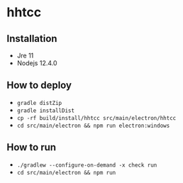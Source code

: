 # hhtcc
## Installation
- Jre 11
- Nodejs 12.4.0
## How to deploy
- `gradle distZip`
- `gradle installDist`
- `cp -rf build/install/hhtcc src/main/electron/hhtcc`
- `cd src/main/electron && npm run electron:windows`
## How to run
- `./gradlew --configure-on-demand -x check run`
- `cd src/main/electron && npm run`